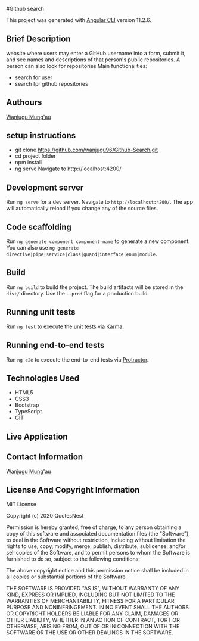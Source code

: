 #Github search

This project was generated with [Angular CLI](https://github.com/angular/angular-cli) version 11.2.6.

## Brief Description
website where users may enter a GitHub username into a form, submit it, and see names and descriptions of that person's public repositories. A person can also look for repositories
Main functionalities:
* search for user
* search fpr github repositories


## Authours
[Wanjugu Mung'au](https://github.com/wanjugu96)

## setup instructions
* git clone https://github.com/wanjugu96/Github-Search.git
*  cd project folder
* npm install
* ng serve Navigate to http://localhost:4200/
## Development server

Run `ng serve` for a dev server. Navigate to `http://localhost:4200/`. The app will automatically reload if you change any of the source files.

## Code scaffolding

Run `ng generate component component-name` to generate a new component. You can also use `ng generate directive|pipe|service|class|guard|interface|enum|module`.

## Build

Run `ng build` to build the project. The build artifacts will be stored in the `dist/` directory. Use the `--prod` flag for a production build.

## Running unit tests

Run `ng test` to execute the unit tests via [Karma](https://karma-runner.github.io).

## Running end-to-end tests

Run `ng e2e` to execute the end-to-end tests via [Protractor](http://www.protractortest.org/).
## Technologies Used
* HTML5
* CSS3
* Bootstrap
* TypeScript
* GIT
## Live Application

## Contact Information
[Wanjugu Mung'au](https://github.com/wanjugu96)

## License And Copyright Information
MIT License

Copyright (c) 2020 QuotesNest

Permission is hereby granted, free of charge, to any person obtaining a copy of this software and associated documentation files (the "Software"), to deal in the Software without restriction, including without limitation the rights to use, copy, modify, merge, publish, distribute, sublicense, and/or sell copies of the Software, and to permit persons to whom the Software is furnished to do so, subject to the following conditions:

The above copyright notice and this permission notice shall be included in all copies or substantial portions of the Software.

THE SOFTWARE IS PROVIDED "AS IS", WITHOUT WARRANTY OF ANY KIND, EXPRESS OR IMPLIED, INCLUDING BUT NOT LIMITED TO THE WARRANTIES OF MERCHANTABILITY, FITNESS FOR A PARTICULAR PURPOSE AND NONINFRINGEMENT. IN NO EVENT SHALL THE AUTHORS OR COPYRIGHT HOLDERS BE LIABLE FOR ANY CLAIM, DAMAGES OR OTHER LIABILITY, WHETHER IN AN ACTION OF CONTRACT, TORT OR OTHERWISE, ARISING FROM, OUT OF OR IN CONNECTION WITH THE SOFTWARE OR THE USE OR OTHER DEALINGS IN THE SOFTWARE.